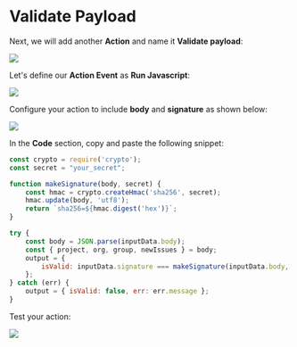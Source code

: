 # Validate Payload

Next, we will add another **Action** and name it **Validate payload**:

![](https://github.com/snyk/user-docs/tree/695c746d1b207ffdf923b84e4590d31b29e2cc73/docs/partner-workshops/.gitbook/assets/zappier-validate-payload-main.png)

Let's define our **Action Event** as **Run Javascript**:

![](https://github.com/snyk/user-docs/tree/695c746d1b207ffdf923b84e4590d31b29e2cc73/docs/partner-workshops/.gitbook/assets/zappier-validate-payload-script.png)

Configure your action to include **body** and **signature** as shown below:

![](https://github.com/snyk/user-docs/tree/695c746d1b207ffdf923b84e4590d31b29e2cc73/docs/partner-workshops/.gitbook/assets/zappier-validate-payload-setup.png)

In the **Code** section, copy and paste the following snippet:

```javascript
const crypto = require('crypto');
const secret = "your_secret";

function makeSignature(body, secret) {
    const hmac = crypto.createHmac('sha256', secret);
    hmac.update(body, 'utf8');
    return `sha256=${hmac.digest('hex')}`;
}

try {
    const body = JSON.parse(inputData.body);
    const { project, org, group, newIssues } = body;
    output = { 
        isValid: inputData.signature === makeSignature(inputData.body, secret)
    };
} catch (err) {
    output = { isValid: false, err: err.message };
}
```

Test your action:

![](https://github.com/snyk/user-docs/tree/695c746d1b207ffdf923b84e4590d31b29e2cc73/docs/partner-workshops/.gitbook/assets/zappier-validate-payload-test.png)

